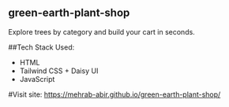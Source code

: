 ## green-earth-plant-shop

Explore trees by category and build your cart in seconds.

##Tech Stack Used:
- HTML
- Tailwind CSS + Daisy UI
- JavaScript

#Visit site: https://mehrab-abir.github.io/green-earth-plant-shop/
